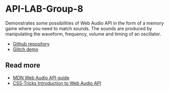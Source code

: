 # API-LAB-Group-8

Demonstrates some possibilities of Web Audio API in the form of a memory game where you need to match sounds. The sounds are produced by manipulating the waveform, frequency, volume and timing of an oscillator.

* [Github repository](https://github.com/p-p-k/API-LAB-Group-8)
* [Glitch demo](http://audio-memory.glitch.me/)

## Read more

* [MDN Web Audio API guide](https://developer.mozilla.org/en-US/docs/Web/API/Web_Audio_API)
* [CSS-Tricks Introduction to Web Audio API](https://css-tricks.com/introduction-web-audio-api/)
